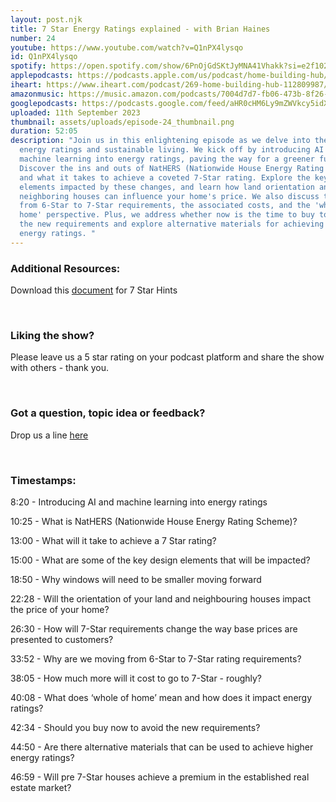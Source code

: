 ```yaml
---
layout: post.njk
title: 7 Star Energy Ratings explained - with Brian Haines
number: 24
youtube: https://www.youtube.com/watch?v=Q1nPX4lysqo
id: Q1nPX4lysqo
spotify: https://open.spotify.com/show/6PnOjGdSKtJyMNA41Vhakk?si=e2f102d840884d26
applepodcasts: https://podcasts.apple.com/us/podcast/home-building-hub/id1681936589
iheart: https://www.iheart.com/podcast/269-home-building-hub-112809987/
amazonmusic: https://music.amazon.com/podcasts/7004d7d7-fb06-473b-8f26-8ce9992cac11/home-building-hub
googlepodcasts: https://podcasts.google.com/feed/aHR0cHM6Ly9mZWVkcy5idXp6c3Byb3V0LmNvbS8yMTM5MTU1LnJzcw==
uploaded: 11th September 2023
thumbnail: assets/uploads/episode-24_thumbnail.png
duration: 52:05
description: "Join us in this enlightening episode as we delve into the world of
  energy ratings and sustainable living. We kick off by introducing AI and
  machine learning into energy ratings, paving the way for a greener future.
  Discover the ins and outs of NatHERS (Nationwide House Energy Rating Scheme)
  and what it takes to achieve a coveted 7-Star rating. Explore the key design
  elements impacted by these changes, and learn how land orientation and
  neighboring houses can influence your home's price. We also discuss the shift
  from 6-Star to 7-Star requirements, the associated costs, and the 'whole of
  home' perspective. Plus, we address whether now is the time to buy to avoid
  the new requirements and explore alternative materials for achieving higher
  energy ratings. "
---
```

### Additional Resources:

Download this [document](assets/uploads/episode-24_7-stars-hints.pdf) for 7 Star Hints

<br>

### Liking the show?

Please leave us a 5 star rating on your podcast platform and share the show with others - thank you.

<br>

### Got a question, topic idea or feedback?

Drop us a line <a href="/contact" id="contact-us" target="_blank">here</a>

<br>

### Timestamps:

8:20 - Introducing AI and machine learning into energy ratings 

10:25 - What is NatHERS (Nationwide House Energy Rating Scheme)?

13:00 - What will it take to achieve a 7 Star rating? 

15:00 - What are some of the key design elements that will be impacted?

18:50 - Why windows will need to be smaller moving forward

22:28 - Will the orientation of your land and neighbouring houses impact the price of your home?

26:30 - How will 7-Star requirements change the way base prices are presented to customers?

33:52 - Why are we moving from 6-Star to 7-Star rating requirements?

38:05 - How much more will it cost to go to 7-Star - roughly?

40:08 - What does ‘whole of home’ mean and how does it impact energy ratings?

42:34 - Should you buy now to avoid the new requirements? 

44:50 - Are there alternative materials that can be used to achieve higher energy ratings?

46:59 - Will pre 7-Star houses achieve a premium in the established real estate market?